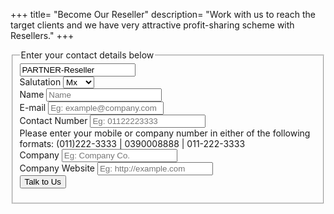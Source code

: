 +++
title= "Become Our Reseller"
description= "Work with us to reach the target clients and we have very attractive profit-sharing scheme with Resellers."
+++

<fieldset>
  <legend>Enter your contact details below</legend>
  <form action="https://formspree.io/beatricebockjs@gmail.com" method="post">
    <div class="invisible"><input type="text" name="Submission type" value="PARTNER-Reseller"></div> <!-- Hidden inout for form data  -->
  <div class="form-item">
    <label>Salutation</label>
    <select class="small" name="(PARTNER-Reseller) Salutation">
      <option value="Mx">Mx</option>
      <option value="Miss">Miss</option>
      <option value="Mrs">Mrs</option>
      <option value="Mr">Mr</option>
    </select>
  </div>
  <div class="form-item">
    <label>Name</label>
    <input type="text" name="(PARTNER-Reseller) Name" placeholder="Name" required/>
  </div>
  <div class="form-item">
    <label>E-mail<span class="req"></span></label>
    <input type="email" name="(PARTNER-Reseller) Email" placeholder="Eg: example@company.com" required/>
  </div>
  <div class="form-item">
    <label>Contact Number</label>
    <input type="tel" name="(PARTNER-Reseller) Number" placeholder="Eg: 01122223333" pattern="^(1?)(-| ?)(\()?([0-9]{3})(\)|-| |\)-|\) )?([0-9]{3})(-| )?([0-9]{4}|[0-9]{4})$">
    <div class="desc">Please enter your mobile or company number in either of the following formats: (011)222-3333 | 0390008888 | 011-222-3333 </div>
  </div>
  <div class="form-item">
    <label>Company</label>
    <input type="text" name="(PARTNER-Reseller) Company" placeholder="Eg: Company Co." required/>
  </div>
  <div class="form-item">
    <label>Company Website</label>
    <input type="url" name="(PARTNER-Reseller) Website" placeholder="Eg: http://example.com" />
  </div>
  <input type="submit" value="Talk to Us" class="button primary width-100">
  </form>
</fieldset>
